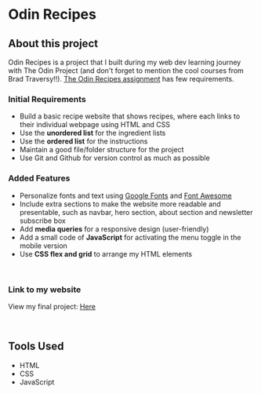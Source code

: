 # Odin Recipes

## About this project

Odin Recipes is a project that I built during my web dev learning journey with The Odin Project (and don't forget to mention the cool courses from Brad Traversy!!). [The Odin Recipes assignment](https://www.theodinproject.com/lessons/foundations-recipes) has few requirements.

### Initial Requirements

- Build a basic recipe website that shows recipes, where each links to their individual webpage using HTML and CSS
- Use the **unordered list** for the ingredient lists
- Use the **ordered list** for the instructions
- Maintain a good file/folder structure for the project
- Use Git and Github for version control as much as possible

### Added Features

- Personalize fonts and text using [Google Fonts](https://fonts.google.com/) and [Font Awesome](https://fontawesome.com/)
- Include extra sections to make the website more readable and presentable, such as navbar, hero section, about section and newsletter subscribe box
- Add **media queries** for a responsive design (user-friendly)
- Add a small code of **JavaScript** for activating the menu toggle in the mobile version
- Use **CSS flex and grid** to arrange my HTML elements

<br>

### Link to my website

View my final project: [Here](https://chanronnie.github.io/the_odin_project/odin-recipes)

<br>

## Tools Used

- HTML
- CSS
- JavaScript
